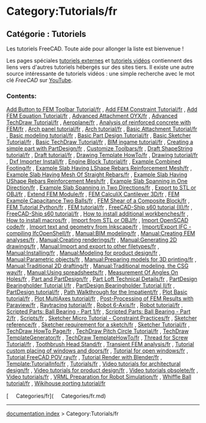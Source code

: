 # Category:Tutorials/fr
## Catégorie : Tutoriels 

Les tutoriels FreeCAD. Toute aide pour allonger la liste est bienvenue !

Les pages spéciales [tutoriels externes](Offsite_tutorials/fr.md) et [tutoriels vidéos](Video_tutorials/fr.md) contiennent des liens vers d\'autres tutoriels hébergés sur des sites tiers. Il existe une autre source intéressante de tutoriels vidéos : une simple recherche avec le mot clé *FreeCAD* sur [YouTube](http://YouTube.com).

### Contents:

[Add Button to FEM Toolbar Tutorial/fr](Add_Button_to_FEM_Toolbar_Tutorial/fr.md) , [Add FEM Constraint Tutorial/fr](Add_FEM_Constraint_Tutorial/fr.md) , [Add FEM Equation Tutorial/fr](Add_FEM_Equation_Tutorial/fr.md) , [Advanced Attachment OYX/fr](Advanced_Attachment_OYX/fr.md) , [Advanced TechDraw Tutorial/fr](Advanced_TechDraw_Tutorial/fr.md) , [Aeroplane/fr](Aeroplane/fr.md) , [Analysis of reinforced concrete with FEM/fr](Analysis_of_reinforced_concrete_with_FEM/fr.md) , [Arch panel tutorial/fr](Arch_panel_tutorial/fr.md) , [Arch tutorial/fr](Arch_tutorial/fr.md) , [Basic Attachment Tutorial/fr](Basic_Attachment_Tutorial/fr.md) , [Basic modeling tutorial/fr](Basic_modeling_tutorial/fr.md) , [Basic Part Design Tutorial/fr](Basic_Part_Design_Tutorial/fr.md) , [Basic Sketcher Tutorial/fr](Basic_Sketcher_Tutorial/fr.md) , [Basic TechDraw Tutorial/fr](Basic_TechDraw_Tutorial/fr.md) , [BIM ingame tutorial/fr](BIM_ingame_tutorial/fr.md) , [Creating a simple part with PartDesign/fr](Creating_a_simple_part_with_PartDesign/fr.md) , [Customize Toolbars/fr](Customize_Toolbars/fr.md) , [Draft ShapeString tutorial/fr](Draft_ShapeString_tutorial/fr.md) , [Draft tutorial/fr](Draft_tutorial/fr.md) , [Drawing Template HowTo/fr](Drawing_Template_HowTo/fr.md) , [Drawing tutorial/fr](Drawing_tutorial/fr.md) , [Dxf Importer Install/fr](Dxf_Importer_Install/fr.md) , [Engine Block Tutorial/fr](Engine_Block_Tutorial/fr.md) , [Example Combined Footing/fr](Example_Combined_Footing/fr.md) , [Example Slab Having LShape Rebars Reinforcement Mesh/fr](Example_Slab_Having_LShape_Rebars_Reinforcement_Mesh/fr.md) , [Example Slab Having Mesh Of Straight Rebars/fr](Example_Slab_Having_Mesh_Of_Straight_Rebars/fr.md) , [Example Slab Having UShape Rebars Reinforcement Mesh/fr](Example_Slab_Having_UShape_Rebars_Reinforcement_Mesh/fr.md) , [Example Slab Spanning in One Direction/fr](Example_Slab_Spanning_in_One_Direction/fr.md) , [Example Slab Spanning in Two Directions/fr](Example_Slab_Spanning_in_Two_Directions/fr.md) , [Export to STL or OBJ/fr](Export_to_STL_or_OBJ/fr.md) , [Extend FEM Module/fr](Extend_FEM_Module/fr.md) , [FEM CalculiX Cantilever 3D/fr](FEM_CalculiX_Cantilever_3D/fr.md) , [FEM Example Capacitance Two Balls/fr](FEM_Example_Capacitance_Two_Balls/fr.md) , [FEM Shear of a Composite Block/fr](FEM_Shear_of_a_Composite_Block/fr.md) , [FEM Tutorial Python/fr](FEM_Tutorial_Python/fr.md) , [FEM tutorial/fr](FEM_tutorial/fr.md) , [FreeCAD-Ship s60 tutorial (II)/fr](FreeCAD-Ship_s60_tutorial_(II)/fr.md) , [FreeCAD-Ship s60 tutorial/fr](FreeCAD-Ship_s60_tutorial/fr.md) , [How to install additional workbenches/fr](How_to_install_additional_workbenches/fr.md) , [How to install macros/fr](How_to_install_macros/fr.md) , [Import from STL or OBJ/fr](Import_from_STL_or_OBJ/fr.md) , [Import OpenSCAD code/fr](Import_OpenSCAD_code/fr.md) , [Import text and geometry from Inkscape/fr](Import_text_and_geometry_from_Inkscape/fr.md) , [Import/Export IFC - compiling IfcOpenShell/fr](Import/Export_IFC_-_compiling_IfcOpenShell/fr.md) , [Manual:BIM modeling/fr](Manual:BIM_modeling/fr.md) , [Manual:Creating FEM analyses/fr](Manual:Creating_FEM_analyses/fr.md) , [Manual:Creating renderings/fr](Manual:Creating_renderings/fr.md) , [Manual:Generating 2D drawings/fr](Manual:Generating_2D_drawings/fr.md) , [Manual:Import and export to other filetypes/fr](Manual:Import_and_export_to_other_filetypes/fr.md) , [Manual:Installing/fr](Manual:Installing/fr.md) , [Manual:Modeling for product design/fr](Manual:Modeling_for_product_design/fr.md) , [Manual:Parametric objects/fr](Manual:Parametric_objects/fr.md) , [Manual:Preparing models for 3D printing/fr](Manual:Preparing_models_for_3D_printing/fr.md) , [Manual:Traditional 2D drafting/fr](Manual:Traditional_2D_drafting/fr.md) , [Manual:Traditional modeling, the CSG way/fr](Manual:Traditional_modeling,_the_CSG_way/fr.md) , [Manual:Using spreadsheets/fr](Manual:Using_spreadsheets/fr.md) , [Measurement Of Angles On Holes/fr](Measurement_Of_Angles_On_Holes/fr.md) , [Part and PartDesign/fr](Part_and_PartDesign/fr.md) , [Part Loft Technical Details/fr](Part_Loft_Technical_Details/fr.md) , [PartDesign Bearingholder Tutorial I/fr](PartDesign_Bearingholder_Tutorial_I/fr.md) , [PartDesign Bearingholder Tutorial II/fr](PartDesign_Bearingholder_Tutorial_II/fr.md) , [PartDesign tutorial/fr](PartDesign_tutorial/fr.md) , [Path Walkthrough for the Impatient/fr](Path_Walkthrough_for_the_Impatient/fr.md) , [Plot Basic tutorial/fr](Plot_Basic_tutorial/fr.md) , [Plot MultiAxes tutorial/fr](Plot_MultiAxes_tutorial/fr.md) , [Post-Processing of FEM Results with Paraview/fr](Post-Processing_of_FEM_Results_with_Paraview/fr.md) , [Raytracing tutorial/fr](Raytracing_tutorial/fr.md) , [Robot 6-Axis/fr](Robot_6-Axis/fr.md) , [Robot tutorial/fr](Robot_tutorial/fr.md) , [Scripted Parts: Ball Bearing - Part 1/fr](Scripted_Parts:_Ball_Bearing_-_Part_1/fr.md) , [Scripted Parts: Ball Bearing - Part 2/fr](Scripted_Parts:_Ball_Bearing_-_Part_2/fr.md) , [Scripts/fr](Scripts/fr.md) , [Sketcher Micro Tutorial - Constraint Practices/fr](Sketcher_Micro_Tutorial_-_Constraint_Practices/fr.md) , [Sketcher reference/fr](Sketcher_reference/fr.md) , [Sketcher requirement for a sketch/fr](Sketcher_requirement_for_a_sketch/fr.md) , [Sketcher Tutorial/fr](Sketcher_Tutorial/fr.md) , [TechDraw HowTo Page/fr](TechDraw_HowTo_Page/fr.md) , [TechDraw Pitch Circle Tutorial/fr](TechDraw_Pitch_Circle_Tutorial/fr.md) , [TechDraw TemplateGenerator/fr](TechDraw_TemplateGenerator/fr.md) , [TechDraw TemplateHowTo/fr](TechDraw_TemplateHowTo/fr.md) , [Thread for Screw Tutorial/fr](Thread_for_Screw_Tutorial/fr.md) , [Toothbrush Head Stand/fr](Toothbrush_Head_Stand/fr.md) , [Transient FEM analysis/fr](Transient_FEM_analysis/fr.md) , [Tutorial custom placing of windows and doors/fr](Tutorial_custom_placing_of_windows_and_doors/fr.md) , [Tutorial for open windows/fr](Tutorial_for_open_windows/fr.md) , [Tutorial FreeCAD POV ray/fr](Tutorial_FreeCAD_POV_ray/fr.md) , [Tutorial Render with Blender/fr](Tutorial_Render_with_Blender/fr.md) , [Template:TutorialInfo/fr](Template:TutorialInfo/fr.md) , [Tutorials/fr](Tutorials/fr.md) , [Video tutorials for architectural design/fr](Video_tutorials_for_architectural_design/fr.md) , [Video tutorials for product design/fr](Video_tutorials_for_product_design/fr.md) , [Video tutorials obsolete/fr](Video_tutorials_obsolete/fr.md) , [Video tutorials/fr](Video_tutorials/fr.md) , [VRML Preparation for Robot Simulation/fr](VRML_Preparation_for_Robot_Simulation/fr.md) , [Whiffle Ball tutorial/fr](Whiffle_Ball_tutorial/fr.md) , [Wikihouse porting tutorial/fr](Wikihouse_porting_tutorial/fr.md)

[<img src="images/Property.png" style="width:16px"> Categories/fr](<img src="images/Property.png" style="width:16px"> Categories/fr.md)

---
[documentation index](../README.md) > Category:Tutorials/fr
